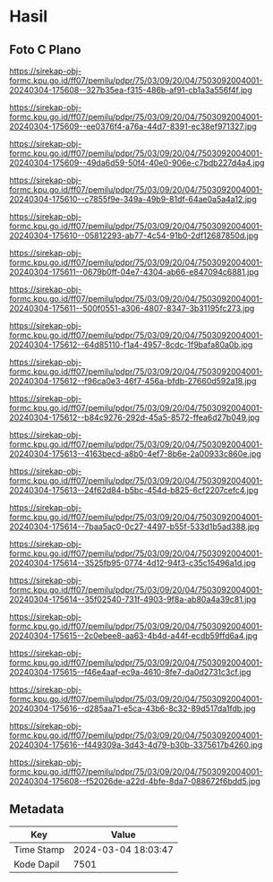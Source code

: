 # Hasil

## Foto C Plano

https://sirekap-obj-formc.kpu.go.id/ff07/pemilu/pdpr/75/03/09/20/04/7503092004001-20240304-175608--327b35ea-f315-486b-af91-cb1a3a556f4f.jpg

https://sirekap-obj-formc.kpu.go.id/ff07/pemilu/pdpr/75/03/09/20/04/7503092004001-20240304-175609--ee0376f4-a76a-44d7-8391-ec38ef971327.jpg

https://sirekap-obj-formc.kpu.go.id/ff07/pemilu/pdpr/75/03/09/20/04/7503092004001-20240304-175609--49da6d59-50f4-40e0-906e-c7bdb227d4a4.jpg

https://sirekap-obj-formc.kpu.go.id/ff07/pemilu/pdpr/75/03/09/20/04/7503092004001-20240304-175610--c7855f9e-349a-49b9-81df-64ae0a5a4a12.jpg

https://sirekap-obj-formc.kpu.go.id/ff07/pemilu/pdpr/75/03/09/20/04/7503092004001-20240304-175610--05812293-ab77-4c54-91b0-2df12687850d.jpg

https://sirekap-obj-formc.kpu.go.id/ff07/pemilu/pdpr/75/03/09/20/04/7503092004001-20240304-175611--0679b0ff-04e7-4304-ab66-e847094c6881.jpg

https://sirekap-obj-formc.kpu.go.id/ff07/pemilu/pdpr/75/03/09/20/04/7503092004001-20240304-175611--500f0551-a306-4807-8347-3b31195fc273.jpg

https://sirekap-obj-formc.kpu.go.id/ff07/pemilu/pdpr/75/03/09/20/04/7503092004001-20240304-175612--64d85110-f1a4-4957-8cdc-1f9bafa80a0b.jpg

https://sirekap-obj-formc.kpu.go.id/ff07/pemilu/pdpr/75/03/09/20/04/7503092004001-20240304-175612--f96ca0e3-46f7-456a-bfdb-27660d592a18.jpg

https://sirekap-obj-formc.kpu.go.id/ff07/pemilu/pdpr/75/03/09/20/04/7503092004001-20240304-175612--b84c9276-292d-45a5-8572-ffea6d27b049.jpg

https://sirekap-obj-formc.kpu.go.id/ff07/pemilu/pdpr/75/03/09/20/04/7503092004001-20240304-175613--4163becd-a8b0-4ef7-8b6e-2a00933c860e.jpg

https://sirekap-obj-formc.kpu.go.id/ff07/pemilu/pdpr/75/03/09/20/04/7503092004001-20240304-175613--24f62d84-b5bc-454d-b825-6cf2207cefc4.jpg

https://sirekap-obj-formc.kpu.go.id/ff07/pemilu/pdpr/75/03/09/20/04/7503092004001-20240304-175614--7baa5ac0-0c27-4497-b55f-533d1b5ad388.jpg

https://sirekap-obj-formc.kpu.go.id/ff07/pemilu/pdpr/75/03/09/20/04/7503092004001-20240304-175614--3525fb95-0774-4d12-94f3-c35c15496a1d.jpg

https://sirekap-obj-formc.kpu.go.id/ff07/pemilu/pdpr/75/03/09/20/04/7503092004001-20240304-175614--35f02540-731f-4903-9f8a-ab80a4a39c81.jpg

https://sirekap-obj-formc.kpu.go.id/ff07/pemilu/pdpr/75/03/09/20/04/7503092004001-20240304-175615--2c0ebee8-aa63-4b4d-a44f-ecdb59ffd6a4.jpg

https://sirekap-obj-formc.kpu.go.id/ff07/pemilu/pdpr/75/03/09/20/04/7503092004001-20240304-175615--f46e4aaf-ec9a-4610-8fe7-da0d2731c3cf.jpg

https://sirekap-obj-formc.kpu.go.id/ff07/pemilu/pdpr/75/03/09/20/04/7503092004001-20240304-175616--d285aa71-e5ca-43b6-8c32-89d517da1fdb.jpg

https://sirekap-obj-formc.kpu.go.id/ff07/pemilu/pdpr/75/03/09/20/04/7503092004001-20240304-175616--f449309a-3d43-4d79-b30b-3375617b4260.jpg

https://sirekap-obj-formc.kpu.go.id/ff07/pemilu/pdpr/75/03/09/20/04/7503092004001-20240304-175608--f52026de-a22d-4bfe-8da7-088672f6bdd5.jpg


## Metadata

| Key        | Value               |
| ---------- | ------------------- |
| Time Stamp | 2024-03-04 18:03:47 |
| Kode Dapil | 7501                |



